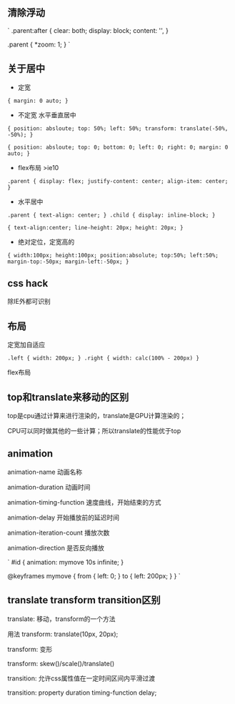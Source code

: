 ## 清除浮动
`
.parent:after {
  clear: both;
  display: block;
  content: '',
}

.parent {
  *zoom: 1;
}
`

## 关于居中
* 定宽

`{
  margin: 0 auto;
}`

* 不定宽 水平垂直居中

`{
  position: absloute;
  top: 50%;
  left: 50%;
  transform: translate(-50%, -50%);
}`

`{
  position: absloute;
  top: 0;
  bottom: 0;
  left: 0;
  right: 0;
  margin: 0 auto;
}`

* flex布局 >ie10

`.parent {
  display: flex;
  justify-content: center;
  align-item: center;
}`

* 水平居中

`.parent {
  text-align: center;
}
.child {
  display: inline-block;
}`

`{
  text-align:center;
  line-height: 20px;
  height: 20px;
}
`
* 绝对定位，定宽高的

`{
    width:100px;
    height:100px;
    position:absolute;
    top:50%;
    left:50%;
    margin-top:-50px;
    margin-left:-50px;
}`

## css hack

<!--[if !IE]><!--> 除IE外都可识别 <!--<![endif]-->
<!--[if IE]> 所有的IE可识别 <![endif]-->
<!--[if IE 8]> 仅IE6可识别 <![endif]-->
<!--[if lt IE 8]> IE8以下版本可识别 <![endif]-->
<!--[if gte IE 8]> IE8以及IE8以上版本可识别 <![endif]-->

## 布局
定宽加自适应

`.left {
  width: 200px;
}
.right {
  width: calc(100% - 200px)
}`

flex布局

## top和translate来移动的区别
top是cpu通过计算来进行渲染的，translate是GPU计算渲染的；

CPU可以同时做其他的一些计算；所以translate的性能优于top

## animation
animation-name 动画名称

animation-duration 动画时间

animation-timing-function 速度曲线，开始结束的方式

animation-delay 开始播放前的延迟时间

animation-iteration-count 播放次数

animation-direction 是否反向播放

`
#id {
  animation: mymove 10s infinite;
}

@keyframes mymove {
  from {
    left: 0;
  }
  to {
    left: 200px;
  }
}
`

## translate transform transition区别
translate: 移动，transform的一个方法

用法 transform: translate(10px, 20px);

transform: 变形

transform: skew()/scale()/translate()

transition: 允许css属性值在一定时间区间内平滑过渡

transition: property duration timing-function delay;